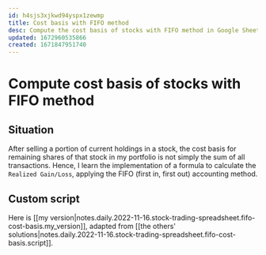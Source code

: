 ```yaml
---
id: h4sjs3xjkwd94yspx1zewmp
title: Cost basis with FIFO method
desc: Compute the cost basis of stocks with FIFO method in Google Sheets
updated: 1672960535866
created: 1671847951740
---
```

# Compute cost basis of stocks with FIFO method

## Situation

After selling a portion of current holdings in a stock, the cost basis for remaining shares of that stock in my portfolio is not simply the sum of all transactions. Hence, I learn the implementation of a formula to calculate the `Realized Gain/Loss`, applying the FIFO (first in, first out) accounting method.

## Custom script

Here is [[my version|notes.daily.2022-11-16.stock-trading-spreadsheet.fifo-cost-basis.my_version]], adapted from [[the others' solutions|notes.daily.2022-11-16.stock-trading-spreadsheet.fifo-cost-basis.script]].